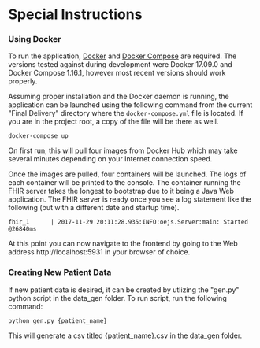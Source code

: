 # Special Instructions

### Using Docker
To run the application, [Docker](https://docs.docker.com/engine/installation/#supported-platforms) and [Docker Compose](https://docs.docker.com/compose/install/) are required. The versions tested against during development were Docker 17.09.0 and Docker Compose 1.16.1, however most recent versions should work properly.

Assuming proper installation and the Docker daemon is running, the application can be launched using the following command from the current "Final Delivery" directory where the `docker-compose.yml` file is located. If you are in the project root, a copy of the file will be there as well.

```
docker-compose up
```

On first run, this will pull four images from Docker Hub which may take several minutes depending on your Internet connection speed.

Once the images are pulled, four containers will be launched. The logs of each container will be printed to the console. The container running the FHIR server takes the longest to bootstrap due to it being a Java Web application. The FHIR server is ready once you see a log statement like the following (but with a different date and startup time).

```
fhir_1      | 2017-11-29 20:11:28.935:INFO:oejs.Server:main: Started @26840ms
```

At this point you can now navigate to the frontend by going to the Web address http://localhost:5931 in your browser of choice.


### Creating New Patient Data
If new patient data is desired, it can be created by utlizing the "gen.py" python script in the data_gen folder. To run script, run the following command:
```
python gen.py {patient_name}
```
This will generate a csv titled {patient_name}.csv in the data_gen folder.
